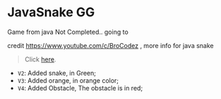 # JavaSnake GG
Game from java
Not Completed..
going to

credit https://www.youtube.com/c/BroCodez
, more info for java snake
> Click [here](https://www.youtube.com/watch?v=bI6e6qjJ8JQ).

- `V2`: Added snake, in Green;
- `V3`: Added orange, in orange color;
- `V4`: Added Obstacle, The obstacle is in red;
